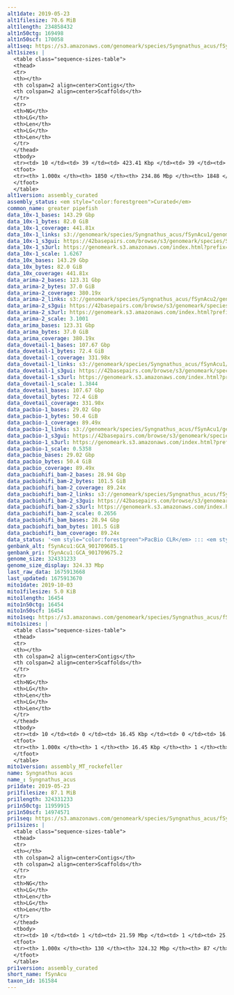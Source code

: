 ```yaml
---
alt1date: 2019-05-23
alt1filesize: 70.6 MiB
alt1length: 234858432
alt1n50ctg: 169498
alt1n50scf: 170058
alt1seq: https://s3.amazonaws.com/genomeark/species/Syngnathus_acus/fSynAcu1/assembly_curated/fSynAcu1.alt.cur.20190523.fasta.gz
alt1sizes: |
  <table class="sequence-sizes-table">
  <thead>
  <tr>
  <th></th>
  <th colspan=2 align=center>Contigs</th>
  <th colspan=2 align=center>Scaffolds</th>
  </tr>
  <tr>
  <th>NG</th>
  <th>LG</th>
  <th>Len</th>
  <th>LG</th>
  <th>Len</th>
  </tr>
  </thead>
  <tbody>
  <tr><td> 10 </td><td> 39 </td><td> 423.41 Kbp </td><td> 39 </td><td> 423.41 Kbp </td></tr>  <tr><td> 20 </td><td> 102 </td><td> 326.76 Kbp </td><td> 102 </td><td> 326.76 Kbp </td></tr>  <tr><td> 30 </td><td> 182 </td><td> 262.91 Kbp </td><td> 182 </td><td> 262.91 Kbp </td></tr>  <tr><td> 40 </td><td> 283 </td><td> 211.92 Kbp </td><td> 283 </td><td> 212.28 Kbp </td></tr>  <tr style="background-color:#cccccc;"><td> 50 </td><td> 406 </td><td> 169.50 Kbp </td><td> 406 </td><td> 170.06 Kbp </td></tr>  <tr><td> 60 </td><td> 560 </td><td> 138.94 Kbp </td><td> 559 </td><td> 139.50 Kbp </td></tr>  <tr><td> 70 </td><td> 749 </td><td> 111.39 Kbp </td><td> 748 </td><td> 111.88 Kbp </td></tr>  <tr><td> 80 </td><td> 985 </td><td> 89.40 Kbp </td><td> 983 </td><td> 89.52 Kbp </td></tr>  <tr><td> 90 </td><td> 1288 </td><td> 65.63 Kbp </td><td> 1286 </td><td> 65.63 Kbp </td></tr>  <tr><td> 100 </td><td> 1849 </td><td> 160  bp </td><td> 1847 </td><td> 160  bp </td></tr>  </tbody>
  <tfoot>
  <tr><th> 1.000x </th><th> 1850 </th><th> 234.86 Mbp </th><th> 1848 </th><th> 234.86 Mbp </th></tr>
  </tfoot>
  </table>
alt1version: assembly_curated
assembly_status: <em style="color:forestgreen">Curated</em>
common_name: greater pipefish
data_10x-1_bases: 143.29 Gbp
data_10x-1_bytes: 82.0 GiB
data_10x-1_coverage: 441.81x
data_10x-1_links: s3://genomeark/species/Syngnathus_acus/fSynAcu1/genomic_data/10x/<br>
data_10x-1_s3gui: https://42basepairs.com/browse/s3/genomeark/species/Syngnathus_acus/fSynAcu1/genomic_data/10x/
data_10x-1_s3url: https://genomeark.s3.amazonaws.com/index.html?prefix=species/Syngnathus_acus/fSynAcu1/genomic_data/10x/
data_10x-1_scale: 1.6267
data_10x_bases: 143.29 Gbp
data_10x_bytes: 82.0 GiB
data_10x_coverage: 441.81x
data_arima-2_bases: 123.31 Gbp
data_arima-2_bytes: 37.0 GiB
data_arima-2_coverage: 380.19x
data_arima-2_links: s3://genomeark/species/Syngnathus_acus/fSynAcu2/genomic_data/arima/<br>
data_arima-2_s3gui: https://42basepairs.com/browse/s3/genomeark/species/Syngnathus_acus/fSynAcu2/genomic_data/arima/
data_arima-2_s3url: https://genomeark.s3.amazonaws.com/index.html?prefix=species/Syngnathus_acus/fSynAcu2/genomic_data/arima/
data_arima-2_scale: 3.1001
data_arima_bases: 123.31 Gbp
data_arima_bytes: 37.0 GiB
data_arima_coverage: 380.19x
data_dovetail-1_bases: 107.67 Gbp
data_dovetail-1_bytes: 72.4 GiB
data_dovetail-1_coverage: 331.98x
data_dovetail-1_links: s3://genomeark/species/Syngnathus_acus/fSynAcu1/genomic_data/dovetail/<br>
data_dovetail-1_s3gui: https://42basepairs.com/browse/s3/genomeark/species/Syngnathus_acus/fSynAcu1/genomic_data/dovetail/
data_dovetail-1_s3url: https://genomeark.s3.amazonaws.com/index.html?prefix=species/Syngnathus_acus/fSynAcu1/genomic_data/dovetail/
data_dovetail-1_scale: 1.3844
data_dovetail_bases: 107.67 Gbp
data_dovetail_bytes: 72.4 GiB
data_dovetail_coverage: 331.98x
data_pacbio-1_bases: 29.02 Gbp
data_pacbio-1_bytes: 50.4 GiB
data_pacbio-1_coverage: 89.49x
data_pacbio-1_links: s3://genomeark/species/Syngnathus_acus/fSynAcu1/genomic_data/pacbio/<br>
data_pacbio-1_s3gui: https://42basepairs.com/browse/s3/genomeark/species/Syngnathus_acus/fSynAcu1/genomic_data/pacbio/
data_pacbio-1_s3url: https://genomeark.s3.amazonaws.com/index.html?prefix=species/Syngnathus_acus/fSynAcu1/genomic_data/pacbio/
data_pacbio-1_scale: 0.5358
data_pacbio_bases: 29.02 Gbp
data_pacbio_bytes: 50.4 GiB
data_pacbio_coverage: 89.49x
data_pacbiohifi_bam-2_bases: 28.94 Gbp
data_pacbiohifi_bam-2_bytes: 101.5 GiB
data_pacbiohifi_bam-2_coverage: 89.24x
data_pacbiohifi_bam-2_links: s3://genomeark/species/Syngnathus_acus/fSynAcu2/genomic_data/pacbio_hifi/<br>
data_pacbiohifi_bam-2_s3gui: https://42basepairs.com/browse/s3/genomeark/species/Syngnathus_acus/fSynAcu2/genomic_data/pacbio_hifi/
data_pacbiohifi_bam-2_s3url: https://genomeark.s3.amazonaws.com/index.html?prefix=species/Syngnathus_acus/fSynAcu2/genomic_data/pacbio_hifi/
data_pacbiohifi_bam-2_scale: 0.2656
data_pacbiohifi_bam_bases: 28.94 Gbp
data_pacbiohifi_bam_bytes: 101.5 GiB
data_pacbiohifi_bam_coverage: 89.24x
data_status: '<em style="color:forestgreen">PacBio CLR</em> ::: <em style="color:forestgreen">PacBio HiFi</em> ::: <em style="color:forestgreen">10x</em> ::: <em style="color:forestgreen">Arima</em> ::: <em style="color:forestgreen">Dovetail</em>'
genbank_alt: fSynAcu1:GCA_901709685.1
genbank_pri: fSynAcu1:GCA_901709675.2
genome_size: 324331233
genome_size_display: 324.33 Mbp
last_raw_data: 1675913668
last_updated: 1675913670
mito1date: 2019-10-03
mito1filesize: 5.0 KiB
mito1length: 16454
mito1n50ctg: 16454
mito1n50scf: 16454
mito1seq: https://s3.amazonaws.com/genomeark/species/Syngnathus_acus/fSynAcu1/assembly_MT_rockefeller/fSynAcu1.MT.20191003.fasta.gz
mito1sizes: |
  <table class="sequence-sizes-table">
  <thead>
  <tr>
  <th></th>
  <th colspan=2 align=center>Contigs</th>
  <th colspan=2 align=center>Scaffolds</th>
  </tr>
  <tr>
  <th>NG</th>
  <th>LG</th>
  <th>Len</th>
  <th>LG</th>
  <th>Len</th>
  </tr>
  </thead>
  <tbody>
  <tr><td> 10 </td><td> 0 </td><td> 16.45 Kbp </td><td> 0 </td><td> 16.45 Kbp </td></tr>  <tr><td> 20 </td><td> 0 </td><td> 16.45 Kbp </td><td> 0 </td><td> 16.45 Kbp </td></tr>  <tr><td> 30 </td><td> 0 </td><td> 16.45 Kbp </td><td> 0 </td><td> 16.45 Kbp </td></tr>  <tr><td> 40 </td><td> 0 </td><td> 16.45 Kbp </td><td> 0 </td><td> 16.45 Kbp </td></tr>  <tr style="background-color:#cccccc;"><td> 50 </td><td> 0 </td><td style="background-color:#ff8888;"> 16.45 Kbp </td><td> 0 </td><td style="background-color:#ff8888;"> 16.45 Kbp </td></tr>  <tr><td> 60 </td><td> 0 </td><td> 16.45 Kbp </td><td> 0 </td><td> 16.45 Kbp </td></tr>  <tr><td> 70 </td><td> 0 </td><td> 16.45 Kbp </td><td> 0 </td><td> 16.45 Kbp </td></tr>  <tr><td> 80 </td><td> 0 </td><td> 16.45 Kbp </td><td> 0 </td><td> 16.45 Kbp </td></tr>  <tr><td> 90 </td><td> 0 </td><td> 16.45 Kbp </td><td> 0 </td><td> 16.45 Kbp </td></tr>  <tr><td> 100 </td><td> 0 </td><td> 16.45 Kbp </td><td> 0 </td><td> 16.45 Kbp </td></tr>  </tbody>
  <tfoot>
  <tr><th> 1.000x </th><th> 1 </th><th> 16.45 Kbp </th><th> 1 </th><th> 16.45 Kbp </th></tr>
  </tfoot>
  </table>
mito1version: assembly_MT_rockefeller
name: Syngnathus acus
name_: Syngnathus_acus
pri1date: 2019-05-23
pri1filesize: 87.1 MiB
pri1length: 324331233
pri1n50ctg: 11959915
pri1n50scf: 14974571
pri1seq: https://s3.amazonaws.com/genomeark/species/Syngnathus_acus/fSynAcu1/assembly_curated/fSynAcu1.pri.cur.20190523.fasta.gz
pri1sizes: |
  <table class="sequence-sizes-table">
  <thead>
  <tr>
  <th></th>
  <th colspan=2 align=center>Contigs</th>
  <th colspan=2 align=center>Scaffolds</th>
  </tr>
  <tr>
  <th>NG</th>
  <th>LG</th>
  <th>Len</th>
  <th>LG</th>
  <th>Len</th>
  </tr>
  </thead>
  <tbody>
  <tr><td> 10 </td><td> 1 </td><td> 21.59 Mbp </td><td> 1 </td><td> 25.82 Mbp </td></tr>  <tr><td> 20 </td><td> 2 </td><td> 20.01 Mbp </td><td> 2 </td><td> 21.53 Mbp </td></tr>  <tr><td> 30 </td><td> 5 </td><td> 14.54 Mbp </td><td> 4 </td><td> 18.45 Mbp </td></tr>  <tr><td> 40 </td><td> 7 </td><td> 12.36 Mbp </td><td> 5 </td><td> 17.68 Mbp </td></tr>  <tr style="background-color:#cccccc;"><td> 50 </td><td> 10 </td><td style="background-color:#88ff88;"> 11.96 Mbp </td><td> 7 </td><td style="background-color:#88ff88;"> 14.97 Mbp </td></tr>  <tr><td> 60 </td><td> 12 </td><td> 11.04 Mbp </td><td> 10 </td><td> 14.38 Mbp </td></tr>  <tr><td> 70 </td><td> 16 </td><td> 8.69 Mbp </td><td> 12 </td><td> 12.11 Mbp </td></tr>  <tr><td> 80 </td><td> 20 </td><td> 7.08 Mbp </td><td> 15 </td><td> 10.59 Mbp </td></tr>  <tr><td> 90 </td><td> 25 </td><td> 5.33 Mbp </td><td> 18 </td><td> 8.88 Mbp </td></tr>  <tr><td> 100 </td><td> 129 </td><td> 3.53 Kbp </td><td> 86 </td><td> 28.06 Kbp </td></tr>  </tbody>
  <tfoot>
  <tr><th> 1.000x </th><th> 130 </th><th> 324.32 Mbp </th><th> 87 </th><th> 324.33 Mbp </th></tr>
  </tfoot>
  </table>
pri1version: assembly_curated
short_name: fSynAcu
taxon_id: 161584
---
```

